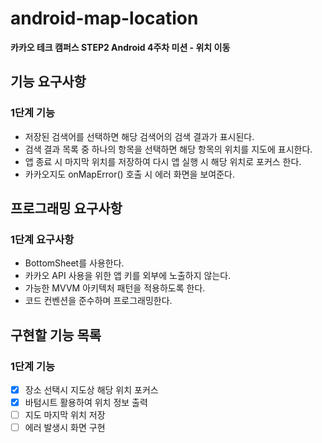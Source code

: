 # android-map-location
**카카오 테크 캠퍼스 STEP2 Android 4주차 미션 - 위치 이동**
## 기능 요구사항
### 1단계 기능
- 저장된 검색어를 선택하면 해당 검색어의 검색 결과가 표시된다.
- 검색 결과 목록 중 하나의 항목을 선택하면 해당 항목의 위치를 지도에 표시한다.
- 앱 종료 시 마지막 위치를 저장하여 다시 앱 실행 시 해당 위치로 포커스 한다.
- 카카오지도 onMapError() 호출 시 에러 화면을 보여준다.
## 프로그래밍 요구사항
### 1단계 요구사항
- BottomSheet를 사용한다.
- 카카오 API 사용을 위한 앱 키를 외부에 노출하지 않는다.
- 가능한 MVVM 아키텍처 패턴을 적용하도록 한다.
- 코드 컨벤션을 준수하며 프로그래밍한다.
## 구현할 기능 목록
### 1단계 기능
- [x] 장소 선택시 지도상 해당 위치 포커스
- [x] 바텀시트 활용하여 위치 정보 출력
- [ ] 지도 마지막 위치 저장
- [ ] 에러 발생시 화면 구현
